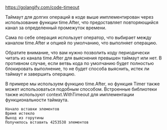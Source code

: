 https://golangify.com/code-timeout


Таймаут для долгих операций в коде выше имплементирован через использование функции time.After, что предоставляет повторяющийся канал за определенный промежуток времени.

Сама по себе операция использует оператор, что выбирает между каналом time.After и опцией по умолчанию, что выполняет операцию.

Обратите внимание, что вам нужно позволить коду периодически читать из канала time.After для выяснения превышен таймаут или нет. В противном случае, если ветвь кода по умолчанию будет полностью блокировать выполнение, то не будет способа выяснить, истек ли таймаут и завершить операцию.

В примере мы используем функцию time.After, но функция Timer также может использоваться подобным способом. Встроенные библиотеки также используют context.WithTimeout для имплементации функциональности таймаута.


```
Начало вставки элементов
Время истекло
Выход из горутины
Получилось вставить 4253538 элементов
```
